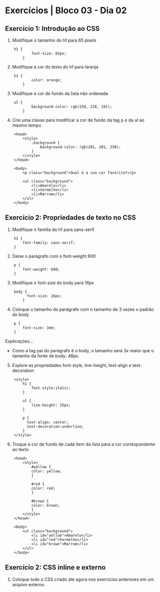 # Exercícios | Bloco 03 - Dia 02

## Exercício 1: Introdução ao CSS

1. Modifique o tamanho do h1 para 65 pixels
```
    h1 {    
            font-size: 65px;
        }
```

2. Modifique a cor do texto do h1 para laranja
```
    h1 {    
            color: orange;
        }
```

3. Modifique a cor de fundo da lista não ordenada
```
    ul {
            background-color: rgb(250, 228, 191);
        }
```

4. Crie uma classe para modificar a cor de fundo da tag p e da ul ao mesmo tempo
```
    <head>
        <style>
            .background {
                background-color: rgb(201, 201, 230);
            }
        </style>
    </head>

    <body>
        <p class="background">Qual é a sua cor favorita?</p>

        <ul class="background">
            <li>Amarelo</li>
            <li>Vermelho</li>
            <li>Marrom</li>
        </ul>
    </body>

```

## Exercício 2: Propriedades de texto no CSS

1. Modifique o família do h1 para sans-serif
```
    h1 {
        font-family: sans-serif;
    }
```

2. Deixe o parágrafo com o font-weight 600
```
    p {
        font-weight: 600;
    }
```

3. Modifique o font-size do body para 16px
```
    body {
          font-size: 16px;
        }
```

4. Coloque o tamanho do parágrafo com o tamanho de 3 vezes o padrão do body
```
    p {
        font-size: 3em;
    }
```
_Explicações..._
- Como a tag pai do parágrafo é o body, o tamanho será 3x maior que o tamanho da fonte de body: 48px.


5. Explore as propriedades font-style, line-height, text-align e text-decoration
```
    <style>
        h1 {
            font-style:italic;
        }

        ul {
            line-height: 25px;
        }

        p {
          text-align: center;
          text-decoration:underline;
        }
    </style>
```

6. Troque a cor de fundo de cada item da lista para a cor correspondente ao texto
```
    <head>
        <style>
            #yellow {
            color: yellow;
            }

            #red {
            color: red;
            }

            #brown {
            color: brown;
            }
        </style>
    </head>

    <body>
        <ul class="background">
            <li id="yellow">Amarelo</li>
            <li id="red">Vermelho</li>
            <li id="brown">Marrom</li>
        </ul>
    </body>

```

## Exercício 2: CSS inline e externo

1. Coloque todo o CSS criado até agora nos exercícios anteriores em um arquivo externo.
```

```